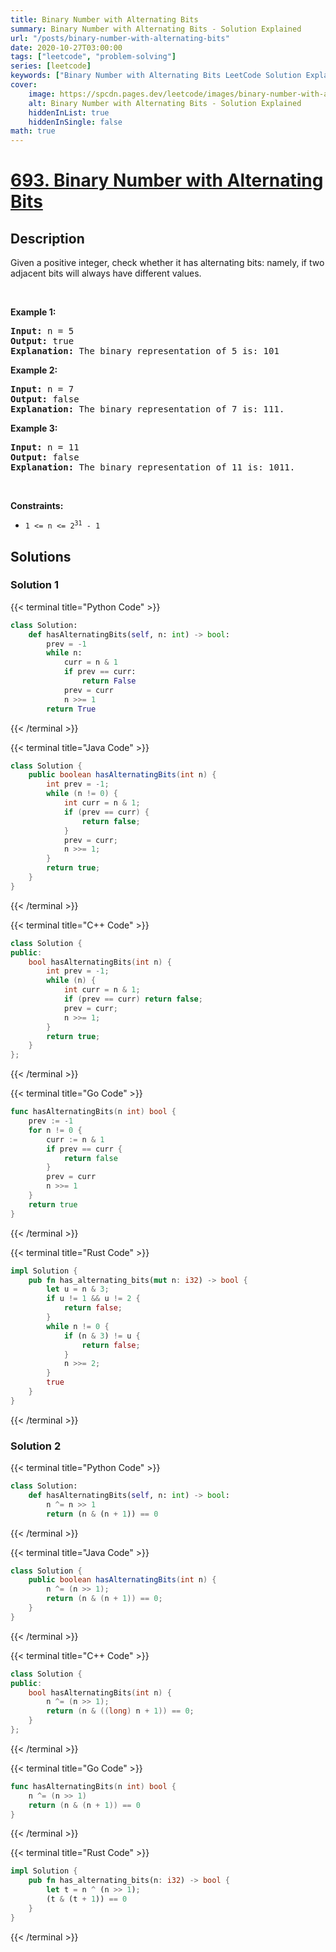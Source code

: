 ```yaml
---
title: Binary Number with Alternating Bits
summary: Binary Number with Alternating Bits - Solution Explained
url: "/posts/binary-number-with-alternating-bits"
date: 2020-10-27T03:00:00
tags: ["leetcode", "problem-solving"]
series: [leetcode]
keywords: ["Binary Number with Alternating Bits LeetCode Solution Explained in all languages", "693", "leetcode question 693", "Binary Number with Alternating Bits", "LeetCode", "leetcode solution in Python3 C++ Java Go PHP Ruby Swift TypeScript Rust C# JavaScript C", "GeeksforGeeks", "InterviewBit", "Coding Ninjas", "HackerRank", "HackerEarth", "CodeChef", "TopCoder", "AlgoExpert", "freeCodeCamp", "Codeforces", "GitHub", "AtCoder", "Samir Paul"]
cover:
    image: https://spcdn.pages.dev/leetcode/images/binary-number-with-alternating-bits.webp
    alt: Binary Number with Alternating Bits - Solution Explained
    hiddenInList: true
    hiddenInSingle: false
math: true
---
```



# [693. Binary Number with Alternating Bits](https://leetcode.com/problems/binary-number-with-alternating-bits)


## Description

<p>Given a positive integer, check whether it has alternating bits: namely, if two adjacent bits will always have different values.</p>

<p>&nbsp;</p>
<p><strong class="example">Example 1:</strong></p>

<pre>
<strong>Input:</strong> n = 5
<strong>Output:</strong> true
<strong>Explanation:</strong> The binary representation of 5 is: 101
</pre>

<p><strong class="example">Example 2:</strong></p>

<pre>
<strong>Input:</strong> n = 7
<strong>Output:</strong> false
<strong>Explanation:</strong> The binary representation of 7 is: 111.</pre>

<p><strong class="example">Example 3:</strong></p>

<pre>
<strong>Input:</strong> n = 11
<strong>Output:</strong> false
<strong>Explanation:</strong> The binary representation of 11 is: 1011.</pre>

<p>&nbsp;</p>
<p><strong>Constraints:</strong></p>

<ul>
	<li><code>1 &lt;= n &lt;= 2<sup>31</sup> - 1</code></li>
</ul>

## Solutions

### Solution 1

<!-- tabs:start -->

{{< terminal title="Python Code" >}}
```python
class Solution:
    def hasAlternatingBits(self, n: int) -> bool:
        prev = -1
        while n:
            curr = n & 1
            if prev == curr:
                return False
            prev = curr
            n >>= 1
        return True
```
{{< /terminal >}}

{{< terminal title="Java Code" >}}
```java
class Solution {
    public boolean hasAlternatingBits(int n) {
        int prev = -1;
        while (n != 0) {
            int curr = n & 1;
            if (prev == curr) {
                return false;
            }
            prev = curr;
            n >>= 1;
        }
        return true;
    }
}
```
{{< /terminal >}}

{{< terminal title="C++ Code" >}}
```cpp
class Solution {
public:
    bool hasAlternatingBits(int n) {
        int prev = -1;
        while (n) {
            int curr = n & 1;
            if (prev == curr) return false;
            prev = curr;
            n >>= 1;
        }
        return true;
    }
};
```
{{< /terminal >}}

{{< terminal title="Go Code" >}}
```go
func hasAlternatingBits(n int) bool {
	prev := -1
	for n != 0 {
		curr := n & 1
		if prev == curr {
			return false
		}
		prev = curr
		n >>= 1
	}
	return true
}
```
{{< /terminal >}}

{{< terminal title="Rust Code" >}}
```rust
impl Solution {
    pub fn has_alternating_bits(mut n: i32) -> bool {
        let u = n & 3;
        if u != 1 && u != 2 {
            return false;
        }
        while n != 0 {
            if (n & 3) != u {
                return false;
            }
            n >>= 2;
        }
        true
    }
}
```
{{< /terminal >}}

<!-- tabs:end -->

### Solution 2

<!-- tabs:start -->

{{< terminal title="Python Code" >}}
```python
class Solution:
    def hasAlternatingBits(self, n: int) -> bool:
        n ^= n >> 1
        return (n & (n + 1)) == 0
```
{{< /terminal >}}

{{< terminal title="Java Code" >}}
```java
class Solution {
    public boolean hasAlternatingBits(int n) {
        n ^= (n >> 1);
        return (n & (n + 1)) == 0;
    }
}
```
{{< /terminal >}}

{{< terminal title="C++ Code" >}}
```cpp
class Solution {
public:
    bool hasAlternatingBits(int n) {
        n ^= (n >> 1);
        return (n & ((long) n + 1)) == 0;
    }
};
```
{{< /terminal >}}

{{< terminal title="Go Code" >}}
```go
func hasAlternatingBits(n int) bool {
	n ^= (n >> 1)
	return (n & (n + 1)) == 0
}
```
{{< /terminal >}}

{{< terminal title="Rust Code" >}}
```rust
impl Solution {
    pub fn has_alternating_bits(n: i32) -> bool {
        let t = n ^ (n >> 1);
        (t & (t + 1)) == 0
    }
}
```
{{< /terminal >}}

<!-- tabs:end -->

<!-- end -->

